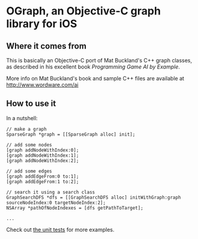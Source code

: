 OGraph, an Objective-C graph library for iOS
============================================

Where it comes from
-------------------
This is basically an Objective-C port of Mat Buckland's C++ graph classes, as
described in his excellent book *Programming Game AI by Example*.

More info on Mat Buckland's book and sample C++ files are available at 
http://www.wordware.com/ai

How to use it
-------------
In a nutshell:

    // make a graph
    SparseGraph *graph = [[SparseGraph alloc] init];
    
    // add some nodes
    [graph addNodeWithIndex:0];
    [graph addNodeWithIndex:1];
    [graph addNodeWithIndex:2];

    // add some edges
    [graph addEdgeFrom:0 to:1];
    [graph addEdgeFrom:1 to:2];

    // search it using a search class
    GraphSearchDFS *dfs = [[GraphSearchDFS alloc] initWithGraph:graph sourceNodeIndex:0 targetNodeIndex:2];
    NSArray *pathOfNodeIndexes = [dfs getPathToTarget];

    ... 

Check out [the unit tests](https://github.com/mcglincy/OGraph/blob/master/OGraphTests/OGraphTests.m) for more examples.

